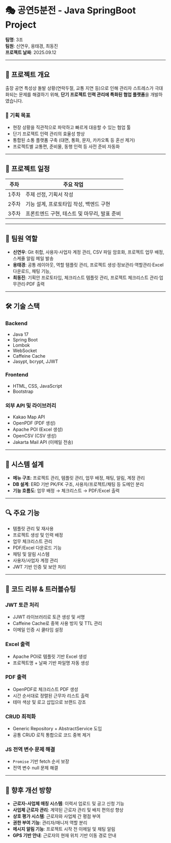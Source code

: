 # 🎭 공연5분전 - Java SpringBoot Project

**팀명**: 3조  
**팀원**: 신연우, 옹태경, 최동진  
**프로젝트 날짜**: 2025.09.12

---

## 📌 프로젝트 개요

출장 공연 특성상 돌발 상황(연락두절, 교통 지연 등)으로 인해 관리자 스트레스가 극대화되는 문제를 해결하기 위해, **단기 프로젝트 인력 관리에 특화된 협업 플랫폼**을 개발하였습니다.

### 🎯 기획 목표

- 현장 상황을 직관적으로 파악하고 빠르게 대응할 수 있는 협업 툴
- 단기 프로젝트 인력 관리의 효율성 향상
- 통합된 소통 플랫폼 구축 (대면, 통화, 문자, 카카오톡 등 혼선 제거)
- 프로젝트별 교통편, 준비물, 동행 인력 등 사전 준비 자동화

---

## 🧭 프로젝트 일정

| 주차 | 주요 작업 |
|------|-----------|
| 1주차 | 주제 선정, 기획서 작성 |
| 2주차 | 기능 설계, 프로토타입 작성, 백엔드 구현 |
| 3주차 | 프론트엔드 구현, 테스트 및 마무리, 발표 준비 |

---

## 👥 팀원 역할

- **신연우**: Git 취합, 사용자·사업자 계정 관리, CSV 파일 암호화, 프로젝트 업무 배정, 스케쥴 알림 메일 발송
- **옹태경**: 공통 레이아웃, 역할 템플릿 관리, 프로젝트 생성·정보관리·역할관리·Excel 다운로드, 채팅 기능,
- **최동진**: 기획안 프로토타입, 체크리스트 템플릿 관리, 프로젝트 체크리스트 관리·업무관리·PDF 출력

---

## 🛠️ 기술 스택

### Backend
- Java 17
- Spring Boot
- Lombok
- WebSocket
- Caffeine Cache
- Jasypt, bcrypt, JJWT

### Frontend
- HTML, CSS, JavaScript
- Bootstrap

### 외부 API 및 라이브러리
- Kakao Map API
- OpenPDF (PDF 생성)
- Apache POI (Excel 생성)
- OpenCSV (CSV 생성)
- Jakarta Mail API (이메일 전송)

---

## 🧩 시스템 설계

- **메뉴 구조**: 프로젝트 관리, 템플릿 관리, 업무 배정, 채팅, 알림, 계정 관리
- **DB 설계**: ERD 기반 PK/FK 구조, 사용자/프로젝트/채팅 등 도메인 분리
- **기능 흐름도**: 업무 배정 → 체크리스트 → PDF/Excel 출력

---

## 🔍 주요 기능

- 템플릿 관리 및 재사용
- 프로젝트 생성 및 인력 배정
- 업무 체크리스트 관리
- PDF/Excel 다운로드 기능
- 채팅 및 알림 시스템
- 사용자/사업자 계정 관리
- JWT 기반 인증 및 보안 처리

---

## 🧪 코드 리뷰 & 트러블슈팅

### JWT 토큰 처리
- JJWT 라이브러리로 토큰 생성 및 서명
- Caffeine Cache로 중복 사용 방지 및 TTL 관리
- 이메일 인증 시 쿨타임 설정

### Excel 출력
- Apache POI로 템플릿 기반 Excel 생성
- 프로젝트명 + 날짜 기반 파일명 자동 생성

### PDF 출력
- OpenPDF로 체크리스트 PDF 생성
- 시간 순서대로 정렬된 근무자 리스트 출력
- 테마 색상 및 로고 삽입으로 브랜드 강조

### CRUD 최적화
- Generic Repository + AbstractService 도입
- 공통 CRUD 로직 통합으로 코드 중복 제거

### JS 전역 변수 문제 해결
- `Promise` 기반 fetch 순서 보장
- 전역 변수 null 문제 해결

---

## 🚀 향후 개선 방향

- **근로자-사업체 매칭 시스템**: 이력서 업로드 및 공고 신청 기능
- **사업체 근로자 관리**: 계약된 근로자 관리 및 배치 편의성 향상
- **상호 평가 시스템**: 근로자와 사업체 간 평점 부여
- **권한 부여 기능**: 관리자/매니저 역할 분리
- **메시지 알림 기능**: 프로젝트 시작 전 이메일 및 채팅 알림
- **GPS 기반 안내**: 근로자의 현재 위치 기반 이동 경로 안내
